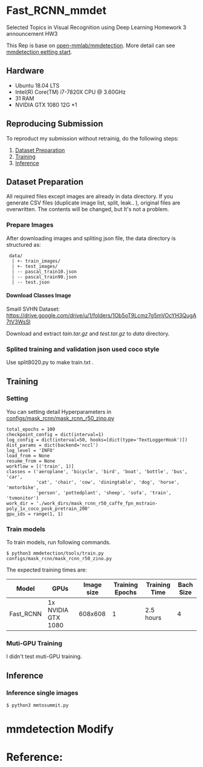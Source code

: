 # Fast_RCNN_mmdet
Selected Topics in Visual Recognition using Deep Learning Homework 3 announcement HW3

This Rep is base on [open-mmlab/mmdetection](https://github.com/open-mmlab/mmdetection). 
More detail can see [mmdetection eetting start](https://github.com/open-mmlab/mmdetection#getting-started).

## Hardware
- Ubuntu 18.04 LTS
- Intel(R) Core(TM) i7-7820X CPU @ 3.60GHz
- 31 RAM
- NVIDIA GTX 1080 12G *1

## Reproducing Submission
To reproduct my submission without retrainig, do the following steps:

1.  [Dataset Preparation](#Dataset-Preparation)
2.  [Training](#Training)
3.  [Inference](#Inference)

## Dataset Preparation
All required files except images are already in data directory.
If you generate CSV files (duplicate image list, split, leak.. ), original files are overwritten. The contents will be changed, but It's not a problem.

### Prepare Images
After downloading images and spliting json file, the data directory is structured as:
```
 data/
  | +- train_images/
  | +- test_images/
  | -- pascal_train10.json
  | -- pascal_train90.json
  | -- test.json
```

#### Download Classes Image
Smaill SVHN Dataset: https://drive.google.com/drive/u/1/folders/1Ob5oT9Lcmz7g5mVOcYH3QugA7tV3WsSl

Download and extract *tain.tar.gz* and *test.tar.gz* to *data* directory.

### Splited training and validation json used coco style
Use split8020.py to make train.txt .


## Training
### Setting
You can setting detail Hyperparameters in [configs/mask_rcnn/mask_rcnn_r50_zino.py](https://github.com/linzino7/Fast_RCNN_mmdet/configs/mask_rcnn/mask_rcnn_r50_zino.py)

```
total_epochs = 100
checkpoint_config = dict(interval=1)
log_config = dict(interval=50, hooks=[dict(type='TextLoggerHook')])
dist_params = dict(backend='nccl')
log_level = 'INFO'
load_from = None
resume_from = None
workflow = [('train', 1)]
classes = ('aeroplane', 'bicycle', 'bird', 'boat', 'bottle', 'bus', 'car',
           'cat', 'chair', 'cow', 'diningtable', 'dog', 'horse', 'motorbike',
           'person', 'pottedplant', 'sheep', 'sofa', 'train', 'tvmonitor')
work_dir = './work_dirs/mask_rcnn_r50_caffe_fpn_mstrain-poly_1x_coco_posk_pretrain_200'
gpu_ids = range(1, 1)
```

### Train models
To train models, run following commands.
```
$ python3 mmdetection/tools/train.py configs/mask_rcnn/mask_rcnn_r50_zino.py
```
The expected training times are:

Model | GPUs | Image size | Training Epochs | Training Time | Bach Size |
------------ | ------------- | ------------- | ------------- | ------------- | -------------|
Fast_RCNN | 1x NVIDIA GTX 1080 | 608x608 | 1 | 2.5 hours | 4 |


### Muti-GPU Training
I didn't test muti-GPU training.

## Inference

### Inference single images
```
$ python3 mmtosummit.py
```

# mmdetection Modify

# Reference:



